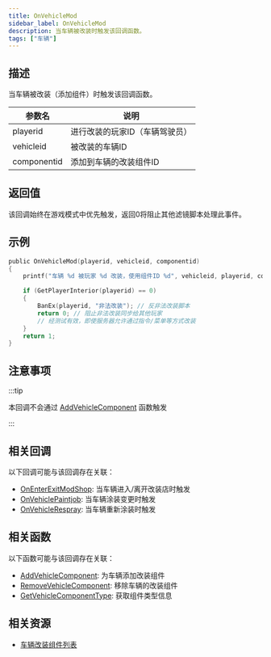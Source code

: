 ```yaml
---
title: OnVehicleMod
sidebar_label: OnVehicleMod
description: 当车辆被改装时触发该回调函数。
tags: ["车辆"]
---
```


## 描述

当车辆被改装（添加组件）时触发该回调函数。

| 参数名      | 说明                           |
| ----------- | ------------------------------ |
| playerid    | 进行改装的玩家ID（车辆驾驶员） |
| vehicleid   | 被改装的车辆ID                 |
| componentid | 添加到车辆的改装组件ID         |

## 返回值

该回调始终在游戏模式中优先触发，返回0将阻止其他滤镜脚本处理此事件。

## 示例

```c
public OnVehicleMod(playerid, vehicleid, componentid)
{
    printf("车辆 %d 被玩家 %d 改装，使用组件ID %d", vehicleid, playerid, componentid);

    if (GetPlayerInterior(playerid) == 0)
    {
        BanEx(playerid, "非法改装"); // 反非法改装脚本
        return 0; // 阻止非法改装同步给其他玩家
        // 经测试有效，即使服务器允许通过指令/菜单等方式改装
    }
    return 1;
}
```

## 注意事项

:::tip

本回调不会通过 [AddVehicleComponent](../functions/AddVehicleComponent) 函数触发

:::

## 相关回调

以下回调可能与该回调存在关联：

- [OnEnterExitModShop](OnEnterExitModShop): 当车辆进入/离开改装店时触发
- [OnVehiclePaintjob](OnVehiclePaintjob): 当车辆涂装变更时触发
- [OnVehicleRespray](OnVehicleRespray): 当车辆重新涂装时触发

## 相关函数

以下函数可能与该回调存在关联：

- [AddVehicleComponent](../functions/AddVehicleComponent): 为车辆添加改装组件
- [RemoveVehicleComponent](../functions/RemoveVehicleComponent): 移除车辆的改装组件
- [GetVehicleComponentType](../functions/GetVehicleComponentType): 获取组件类型信息

## 相关资源

- [车辆改装组件列表](../resources/carcomponentid)
